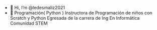 
- 👋 Hi, I’m @ledesmaliz2021
- 🌱  Programación( Python )
Instructora de Programación de niños con Scratch y Python
Egresada de la carrera de Ing En Informática
Comunidad STEM 
